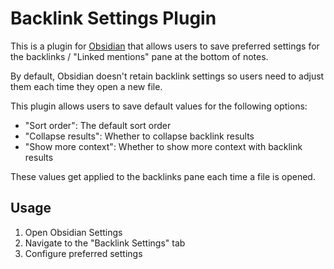 # Backlink Settings Plugin

This is a plugin for [Obsidian](https://obsidian.md/) that allows users to save preferred
settings for the backlinks / "Linked mentions" pane at the bottom of notes.

By default, Obsidian doesn't retain backlink settings so users need to adjust them each
time they open a new file.

This plugin allows users to save default values for the following options:

- "Sort order": The default sort order
- "Collapse results": Whether to collapse backlink results
- "Show more context": Whether to show more context with backlink results

These values get applied to the backlinks pane each time a file is opened.

<!-- ## Installation

The plugin is available in the official [Community Plugins repository](https://obsidian.md/plugins?id=backlink-settings). -->

## Usage

1. Open Obsidian Settings
2. Navigate to the "Backlink Settings" tab
3. Configure preferred settings
